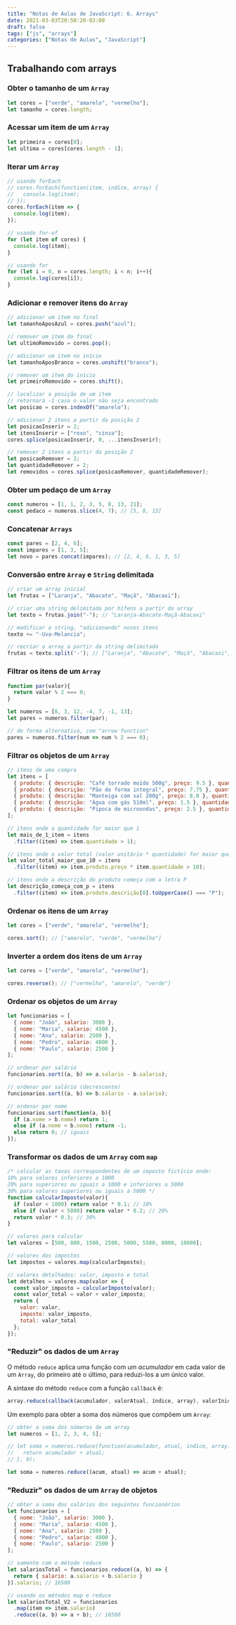 ```yaml
---
title: "Notas de Aulas de JavaScript: 6. Arrays"
date: 2021-03-03T20:50:20-03:00
draft: false
tags: ["js", "arrays"]
categories: ["Notas de Aulas", "JavaScript"]
---
```



## Trabalhando com arrays

### Obter o tamanho de um `Array`

```js
let cores = ["verde", "amarelo", "vermelho"];
let tamanho = cores.length;
```


### Acessar um item de um `Array`

```js
let primeira = cores[0];
let ultima = cores[cores.length - 1];
```


### Iterar um `Array`

```js
// usando forEach
// cores.forEach(function(item, indice, array) {
//   console.log(item);
// });
cores.forEach(item => {
  console.log(item);
});

// usando for-of
for (let item of cores) {
  console.log(item);
}

// usando for
for (let i = 0, n = cores.length; i < n; i++){
  console.log(cores[i]);
}
```


### Adicionar e remover itens do `Array`

```js
// adicionar um item no final
let tamanhoAposAzul = cores.push("azul");

// remover um item do final
let ultimoRemovido = cores.pop();

// adicionar um item no início
let tamanhoAposBranco = cores.unshift("branco");

// remover um item do início
let primeiroRemovido = cores.shift();

// localizar a posição de um item
// retornará -1 caso o valor não seja encontrado
let posicao = cores.indexOf("amarelo");

// adicionar 2 itens a partir da posição 2
let posicaoInserir = 2;
let itensInserir = ["roxo", "cinza"];
cores.splice(posicaoInserir, 0, ...itensInserir);

// remover 2 itens a partir da posição 2
let posicaoRemover = 2;
let quantidadeRemover = 2;
let removidos = cores.splice(posicaoRemover, quantidadeRemover);
```


### Obter um pedaço de um `Array`

```js
const numeros = [1, 1, 2, 3, 5, 8, 13, 21];
const pedaco = numeros.slice(4, 7); // [5, 8, 13]
```


### Concatenar `Arrays`
```js
const pares = [2, 4, 6];
const impares = [1, 3, 5];
let novo = pares.concat(impares); // [2, 4, 6, 1, 3, 5]
```


### Conversão entre `Array` e `String` delimitada

```js
// criar um array inicial
let frutas = ["Laranja", "Abacate", "Maçã", "Abacaxi"];

// criar uma string delimitada por hífens a partir do array
let texto = frutas.join("-"); // "Laranja-Abacate-Maçã-Abacaxi"

// modificar a string, "adicionando" novos itens
texto += "-Uva-Melancia";

// recriar o array a partir da string delimitada
frutas = texto.split('-'); // ["Laranja", "Abacate", "Maçã", "Abacaxi", "Uva", "Melancia"]
```


### Filtrar os itens de um `Array`

```js
function par(valor){
  return valor % 2 === 0;
}

let numeros = [8, 3, 12, -4, 7, -1, 13];
let pares = numeros.filter(par);

// de forma alternativa, com "arrow function"
pares = numeros.filter(num => num % 2 === 0);
```


### Filtrar os objetos de um `Array`

```js
// itens de uma compra
let itens = [
  { produto: { descrição: "Café torrado moído 500g", preço: 9.5 }, quantidade: 1 },
  { produto: { descrição: "Pão de forma integral", preço: 7.75 }, quantidade: 2 },
  { produto: { descrição: "Manteiga com sal 200g", preço: 8.0 }, quantidade: 1 },
  { produto: { descrição: "Água com gás 510ml", preço: 1.5 }, quantidade: 12 },
  { produto: { descrição: "Pipoca de microondas", preço: 2.5 }, quantidade: 4 }
];

// itens onde a quantidade for maior que 1
let mais_de_1_item = itens
  .filter((item) => item.quantidade > 1);

// itens onde o valor total (valor unitário * quantidade) for maior que 10
let valor_total_maior_que_10 = itens
  .filter((item) => item.produto.preço * item.quantidade > 10);

// itens onde a descrição do produto começa com a letra P
let descrição_começa_com_p = itens
  .filter((item) => item.produto.descrição[0].toUpperCase() === "P");
```


### Ordenar os itens de um `Array`

```js
let cores = ["verde", "amarelo", "vermelho"];

cores.sort(); // ["amarelo", "verde", "vermelho"]
```


### Inverter a ordem dos itens de um `Array`

```js
let cores = ["verde", "amarelo", "vermelho"];

cores.reverse(); // ["vermelho", "amarelo", "verde"]
```


### Ordenar os objetos de um `Array`

```js
let funcionarios = [
  { nome: "João", salario: 3000 },
  { nome: "Maria", salario: 4500 },
  { nome: "Ana", salario: 2500 },
  { nome: "Pedro", salario: 4000 },
  { nome: "Paulo", salario: 2500 }
];

// ordenar por salário
funcionarios.sort((a, b) => a.salario - b.salario);

// ordenar por salário (decrescente)
funcionarios.sort((a, b) => b.salario - a.salario);

// ordenar por nome
funcionarios.sort(function(a, b){
  if (a.nome > b.nome) return 1;
  else if (a.nome < b.nome) return -1;
  else return 0; // iguais
});
```


### Transformar os dados de um `Array` com `map`

```js
/* calcular as taxas correspondentes de um imposto fictício onde:
10% para valores inferiores a 1000
20% para superiores ou iguais a 1000 e inferiores a 5000
30% para valores superiores ou iguais a 5000 */
function calcularImposto(valor){
  if (valor < 1000) return valor * 0.1; // 10%
  else if (valor < 5000) return valor * 0.2; // 20%
  return valor * 0.3; // 30%
}

// valores para calcular
let valores = [500, 800, 1500, 2500, 5000, 5500, 8000, 10000];

// valores dos impostos
let impostos = valores.map(calcularImposto);

// valores detalhados: valor, imposto e total
let detalhes = valores.map(valor => {
  const valor_imposto = calcularImposto(valor);
  const valor_total = valor + valor_imposto;
  return {
    valor: valor,
    imposto: valor_imposto,
    total: valor_total
  };
});
```


### "Reduzir" os dados de um `Array`

O método `reduce` aplica uma função com um *acumulador* em cada valor de um `Array`, do primeiro até o último, para reduzi-los a um único valor.

A sintaxe do método `reduce` com a função `callback` é:

```js
array.reduce(callback(acumulador, valorAtual, índice, array), valorInicial);
```

Um exemplo para obter a soma dos números que compõem um `Array`:

```js
// obter a soma dos números de um array
let numeros = [1, 2, 3, 4, 5];

// let soma = numeros.reduce(function(acumulador, atual, indice, array){
//   return acumulador + atual;
// }, 0);

let soma = numeros.reduce((acum, atual) => acum + atual);
```


### "Reduzir" os dados de um `Array` de objetos

```js
// obter a soma dos salários dos seguintes funcionários
let funcionarios = [
  { nome: "João", salario: 3000 },
  { nome: "Maria", salario: 4500 },
  { nome: "Ana", salario: 2500 },
  { nome: "Pedro", salario: 4000 },
  { nome: "Paulo", salario: 2500 }
];

// somente com o método reduce
let salariosTotal = funcionarios.reduce((a, b) => {
  return { salario: a.salario + b.salario }
}).salario; // 16500

// usando os métodos map e reduce
let salariosTotal_V2 = funcionarios
  .map(item => item.salario)
  .reduce((a, b) => a + b); // 16500
```

